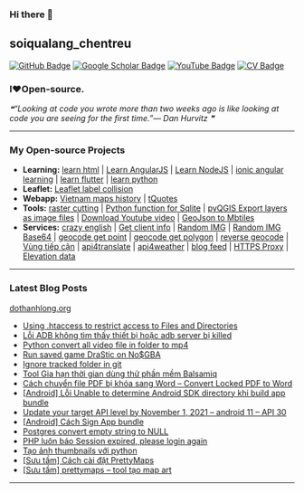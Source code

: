 ### Hi there 👋

## soiqualang_chentreu

[![GitHub Badge](https://img.shields.io/github/followers/soiqualang?style=social)](https://github.com/soiqualang?tab=followers)
[![Google Scholar Badge](https://img.shields.io/badge/Google-Scholar-lightgrey)](https://scholar.google.com/citations?user=M2rJ9t8AAAAJ&hl=en)
[![YouTube Badge](https://img.shields.io/badge/My-YouTube-red)](https://www.youtube.com/channel/UCVMwejzVTfpYQ9qFxOLF2lQ)
[![CV Badge](https://img.shields.io/badge/My-CV-critical)](http://girs.vn/vi/thong-tin-thanh-vien/23/thanh-long-do.html)

### I❤Open-source.

<!-- - 🔭 I’m currently working on ...
- 🌱 I’m currently learning ...
- 👯 I’m looking to collaborate on ...
- 🤔 I’m looking for help with ...
- 💬 Ask me about ...
- 📫 How to reach me: ...
- 😄 Pronouns: ...
- ⚡ Fun fact: ... -->

<!--STARTS_HERE_QUOTE_README-->
<i>❝“Looking at code you wrote more than two weeks ago is like looking at code you are seeing for the first time.”— Dan Hurvitz   ❞</i>
<!--ENDS_HERE_QUOTE_README-->

---

### My Open-source Projects

- **Learning:** 
[learn html](https://github.com/soiqualang/learn_html) | 
[Learn AngularJS](https://github.com/soiqualang/Learn_AngularJS) | 
[Learn NodeJS](https://github.com/soiqualang/hoc_nodejs) | 
[ionic angular learning](https://github.com/soiqualang/ionic_angular_learning) | 
[learn flutter](https://github.com/soiqualang/learn_flutter) | 
[learn python](https://github.com/soiqualang/colab)
- **Leaflet:** 
[Leaflet label collision](https://github.com/soiqualang/label_collision_leaflet_v2)
- **Webapp:** 
[Vietnam maps history](https://github.com/soiqualang/Vietnam_map_history) | 
[tQuotes](https://soiqualang.github.io/tQuotes/)
- **Tools:** 
[raster cutting](https://github.com/soiqualang/raster_cutting) | 
[Python function for Sqlite](https://github.com/soiqualang/Py4Sqlite3) | 
[pyQGIS Export layers as image files](https://github.com/soiqualang/test_pyQGIS) | 
[Download Youtube video](https://github.com/soiqualang/TYoutube) | 
[GeoJson to Mbtiles](https://github.com/soiqualang/geojson2mbtiles)
- **Services:** 
[crazy english](https://github.com/soiqualang/crazy_english) | 
[Get client info](https://github.com/soiqualang/api4client_info) | 
[Random IMG](https://api.dothanhlong.org/api4img?imgsize=200) | 
[Random IMG Base64](https://api.dothanhlong.org/api4img?imgsize=200&base64) | 
[geocode get point](https://api.dothanhlong.org/api4geocode/geocoding/?t=osm&p=1&q=nhà%20thờ%20Đức%20Bà,%20Hồ%20Chí%20Minh) | 
[geocode get polygon](https://api.dothanhlong.org/api4geocode/geocoding/?t=osm&q=nhà%20thờ%20Đức%20Bà,%20Hồ%20Chí%20Minh) | 
[reverse geocode](https://api.dothanhlong.org/api4geocode/reverse?t=osm&lat=18.6583811&lon=105.6950847) | 
[Vùng tiếp cận](https://api.dothanhlong.org/api4gis/?driving&pisochrones&lat=10.78866402050739&lon=106.68716916275118&timerange=120) | 
[api4translate](https://api.dothanhlong.org/api4translate/?q=Pressure&f=en-US&t=vi) | 
[api4weather](https://api.dothanhlong.org/api4weather/?v2&lat=14.56&lon=108.7) | 
[blog feed](http://s1.dothanhlong.org:10025/myblogfeed) | 
[HTTPS Proxy](https://api.dothanhlong.org/proxy.php?url=https://vnexpress.net/gia-xang-dau-dong-loat-tang-manh-4377225.html) | 
[Elevation data](https://api.opentopodata.org/v1/srtm30m?locations=21.503417,%20104.247980)


<!--
- **Linux:** [manjaro-linux](https://github.com/giswqs/manjaro-linux)
- **R packages:** [whiteboxR](https://github.com/giswqs/whiteboxR)
- **Python packages:** [geemap](https://github.com/giswqs/geemap) | [lidar](https://github.com/giswqs/lidar) | [whitebox-python](https://github.com/giswqs/whitebox) | [geospatial](https://github.com/giswqs/geospatial)
- **ArcGIS Toolboxes:** [WhiteboxTools-ArcGIS](https://github.com/giswqs/WhiteboxTools-ArcGIS) | [Depression Analysis Toolbox](https://github.com/giswqs/Depression-Analysis-Toolbox) | [Wetland Hydrology Analyst](https://github.com/giswqs/Wetland-Hydrology-Analyst-Toolbox)
- **Google Earth Engine:** [Awesome-GEE](https://github.com/giswqs/Awesome-GEE) | [earthengine-py-notebooks](https://github.com/giswqs/earthengine-py-notebooks) | [qgis-earthengine-examples](https://github.com/giswqs/qgis-earthengine-examples) | [earthengine-apps](https://github.com/giswqs/earthengine-apps)
-->

---
### Latest Blog Posts

[dothanhlong.org](https://dothanhlong.org/soiqualang_chentreu/)

<!-- BLOG-POST-LIST:START -->
- [Using .htaccess to restrict access to Files and Directories](https://dothanhlong.org/using-htaccess-to-restrict-access-to-files-and-directories/)
- [Lỗi ADB không tìm thấy thiết bị hoặc adb server bị killed](https://dothanhlong.org/loi-adb-khong-tim-thay-thiet-bi-hoac-adb-server-bi-killed/)
- [Python convert all video file in folder to mp4](https://dothanhlong.org/python-convert-all-video-file-in-folder-to-mp4/)
- [Run saved game DraStic on No$GBA](https://dothanhlong.org/run-saved-game-drastic-on-nogba/)
- [Ignore tracked folder in git](https://dothanhlong.org/ignore-tracked-folder-in-git/)
- [Tool Gia hạn thời gian dùng thử phần mềm Balsamiq](https://dothanhlong.org/tool-gia-han-thoi-gian-dung-thu-phan-mem-balsamiq/)
- [Cách chuyển file PDF bị khóa sang Word – Convert Locked PDF to Word](https://dothanhlong.org/cach-chuyen-file-pdf-bi-khoa-sang-word-convert-locked-pdf-to-word/)
- [[Android] Lỗi Unable to determine Android SDK directory khi build app bundle](https://dothanhlong.org/android-loi-unable-to-determine-android-sdk-directory-khi-build-app-bundle/)
- [Update your target API level by November 1, 2021 – android 11 – API 30](https://dothanhlong.org/update-your-target-api-level-by-november-1-2021-android-11-api-30/)
- [[Android] Cách Sign App bundle](https://dothanhlong.org/android-cach-sign-app-bundle/)
- [Postgres convert empty string to NULL](https://dothanhlong.org/postgres-convert-empty-string-to-null/)
- [PHP luôn báo Session expired, please login again](https://dothanhlong.org/php-luon-bao-session-expired-please-login-again/)
- [Tạo ảnh thumbnails với python](https://dothanhlong.org/tao-anh-thumbnails-voi-python/)
- [[Sưu tầm] Cách cài đặt PrettyMaps](https://dothanhlong.org/suu-tam-cach-cai-dat-prettymaps/)
- [[Sưu tầm] prettymaps – tool tạo map art](https://dothanhlong.org/suu-tam-prettymaps-tool-tao-map-art/)
<!-- BLOG-POST-LIST:END -->

---


<!-- ![Anurag's github stats](https://github-readme-stats.vercel.app/api?username=soiqualang&show_icons=true&count_private=true) -->
<!-- [![Top Langs](https://github-readme-stats.vercel.app/api/top-langs/?username=soiqualang&langs_count=8&layout=compact)](https://github.com/soiqualang/Py4Sqlite3) -->
<!-- ![Top Langs](https://github-readme-stats.vercel.app/api/top-langs/?username=giswqs&hide_langs_below=10) -->




<!--
**soiqualang/soiqualang** is a ✨ _special_ ✨ repository because its `README.md` (this file) appears on your GitHub profile.

Here are some ideas to get you started:

- 🔭 I’m currently working on ...
- 🌱 I’m currently learning ...
- 👯 I’m looking to collaborate on ...
- 🤔 I’m looking for help with ...
- 💬 Ask me about ...
- 📫 How to reach me: ...
- 😄 Pronouns: ...
- ⚡ Fun fact: ...

https://fsymbols.com/heart/
-->
